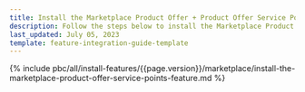 ```yaml
---
title: Install the Marketplace Product Offer + Product Offer Service Points feature
description: Follow the steps below to install the Marketplace Product Offer + Service Points feature core.
last_updated: July 05, 2023
template: feature-integration-guide-template
---
```


{% include pbc/all/install-features/{{page.version}}/marketplace/install-the-marketplace-product-offer-service-points-feature.md %} <!-- To edit, see /_includes/pbc/all/install-features/202304.0/marketplace/install-the-marketplace-product-offer-service-points-feature.md -->
